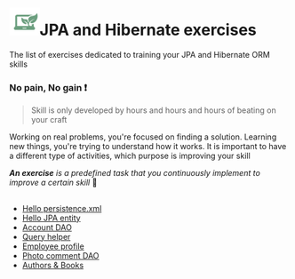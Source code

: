 # <img src="https://raw.githubusercontent.com/bobocode-projects/resources/master/image/logo_transparent_background.png" height=50/>JPA and Hibernate exercises
The list of exercises dedicated to training your JPA and Hibernate ORM skills

### No pain, No gain :heavy_exclamation_mark:

> Skill is only developed by hours and hours and hours of beating on your craft

Working on real problems, you're focused on finding a solution. Learning new things, you're trying to understand how it works.
It is important to have a different type of activities, which purpose is improving your skill 

***An exercise** is a predefined task that you continuously implement to improve a certain skill* :muscle:
##
* [Hello persistence.xml](https://github.com/bobocode-projects/jpa-hibernate-exercises/tree/master/hello-persistence-xml)
* [Hello JPA entity](https://github.com/bobocode-projects/jpa-hibernate-exercises/tree/master/hello-jpa-entity)
* [Account DAO](https://github.com/bobocode-projects/jpa-hibernate-exercises/tree/master/account-dao)
* [Query helper](https://github.com/bobocode-projects/jpa-hibernate-exercises/tree/master/query-helper)
* [Employee profile](https://github.com/bobocode-projects/jpa-hibernate-exercises/tree/master/employee-profile)
* [Photo comment DAO](https://github.com/bobocode-projects/jpa-hibernate-exercises/tree/master/photo-comment-dao)
* [Authors & Books](https://github.com/bobocode-projects/jpa-hibernate-exercises/tree/master/author-book)
